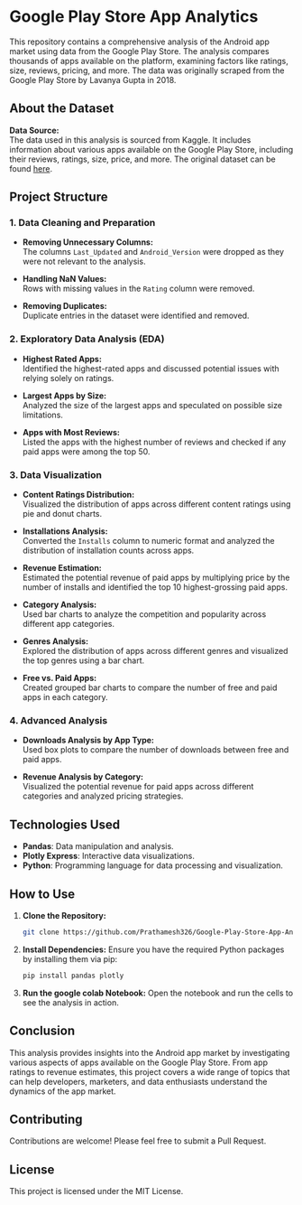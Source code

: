 # Google Play Store App Analytics

This repository contains a comprehensive analysis of the Android app market using data from the Google Play Store. The analysis compares thousands of apps available on the platform, examining factors like ratings, size, reviews, pricing, and more. The data was originally scraped from the Google Play Store by Lavanya Gupta in 2018.

## About the Dataset

**Data Source:**  
The data used in this analysis is sourced from Kaggle. It includes information about various apps available on the Google Play Store, including their reviews, ratings, size, price, and more. The original dataset can be found [here](https://www.kaggle.com/lava18/google-play-store-apps).

## Project Structure

### 1. Data Cleaning and Preparation
- **Removing Unnecessary Columns:**  
  The columns `Last_Updated` and `Android_Version` were dropped as they were not relevant to the analysis.
  
- **Handling NaN Values:**  
  Rows with missing values in the `Rating` column were removed.
  
- **Removing Duplicates:**  
  Duplicate entries in the dataset were identified and removed.

### 2. Exploratory Data Analysis (EDA)
- **Highest Rated Apps:**  
  Identified the highest-rated apps and discussed potential issues with relying solely on ratings.
  
- **Largest Apps by Size:**  
  Analyzed the size of the largest apps and speculated on possible size limitations.
  
- **Apps with Most Reviews:**  
  Listed the apps with the highest number of reviews and checked if any paid apps were among the top 50.

### 3. Data Visualization
- **Content Ratings Distribution:**  
  Visualized the distribution of apps across different content ratings using pie and donut charts.
  
- **Installations Analysis:**  
  Converted the `Installs` column to numeric format and analyzed the distribution of installation counts across apps.
  
- **Revenue Estimation:**  
  Estimated the potential revenue of paid apps by multiplying price by the number of installs and identified the top 10 highest-grossing paid apps.

- **Category Analysis:**  
  Used bar charts to analyze the competition and popularity across different app categories.
  
- **Genres Analysis:**  
  Explored the distribution of apps across different genres and visualized the top genres using a bar chart.

- **Free vs. Paid Apps:**  
  Created grouped bar charts to compare the number of free and paid apps in each category.

### 4. Advanced Analysis
- **Downloads Analysis by App Type:**  
  Used box plots to compare the number of downloads between free and paid apps.
  
- **Revenue Analysis by Category:**  
  Visualized the potential revenue for paid apps across different categories and analyzed pricing strategies.

## Technologies Used

- **Pandas**: Data manipulation and analysis.
- **Plotly Express**: Interactive data visualizations.
- **Python**: Programming language for data processing and visualization.

## How to Use

1. **Clone the Repository:**
   ```bash
   git clone https://github.com/Prathamesh326/Google-Play-Store-App-Analytics.git
   ```
2. **Install Dependencies:**
   Ensure you have the required Python packages by installing them via pip:
   ```bash
   pip install pandas plotly
   ```
3. **Run the google colab Notebook:**
   Open the notebook and run the cells to see the analysis in action.

## Conclusion

This analysis provides insights into the Android app market by investigating various aspects of apps available on the Google Play Store. From app ratings to revenue estimates, this project covers a wide range of topics that can help developers, marketers, and data enthusiasts understand the dynamics of the app market.

## Contributing

Contributions are welcome! Please feel free to submit a Pull Request.

## License

This project is licensed under the MIT License.

